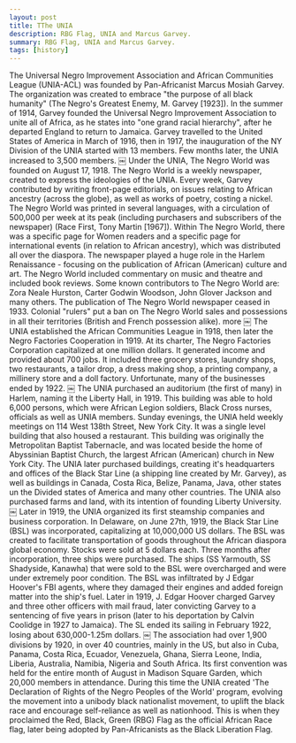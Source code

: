 ```yaml
---
layout: post
title: TThe UNIA
description: RBG Flag, UNIA and Marcus Garvey.
summary: RBG Flag, UNIA and Marcus Garvey.
tags: [history]
---
```


The Universal Negro Improvement Association and African Communities League (UNIA-ACL) was founded by Pan-Africanist Marcus Mosiah Garvey. The organization was created to embrace "the purpose of all black humanity" (The Negro's Greatest Enemy, M. Garvey [1923]). In the summer of 1914, Garvey founded the Universal Negro Improvement Association to unite all of Africa, as he states into "one grand racial hierarchy", after he departed England to return to Jamaica. Garvey travelled to the United States of America in March of 1916, then in 1917, the inauguration of the NY Division of the UNIA started with 13 members. Few months later, the UNIA increased to 3,500 members.
￼
Under the UNIA, The Negro World was founded on August 17, 1918. The Negro World is a weekly newspaper, created to express the ideologies of the UNIA. Every week, Garvey contributed by writing front-page editorials, on issues relating to African ancestry (across the globe), as well as works of poetry, costing a nickel. The Negro World was printed in several languages, with a circulation of 500,000 per week at its peak (including purchasers and subscribers of the newspaper) (Race First, Tony Martin [1967]). Within The Negro World, there was a specific page for Women readers and a specific page for international events (in relation to African ancestry), which was distributed all over the diaspora. The newspaper played a huge role in the Harlem Renaissance - focusing on the publication of African (American) culture and art. The Negro World included commentary on music and theatre and included book reviews. Some known contributors to The Negro World are: Zora Neale Hurston, Carter Godwin Woodson, John Glover Jackson and many others. The publication of The Negro World newspaper ceased in 1933. Colonial "rulers" put a ban on The Negro World sales and possessions in all their territories (British and French possession alike).
more
￼
The UNIA established the African Communities League in 1918, then later the Negro Factories Cooperation in 1919. At its charter, The Negro Factories Corporation capitalized at one million dollars. It generated income and provided about 700 jobs. It included three grocery stores, laundry shops, two restaurants, a tailor drop, a dress making shop, a printing company, a millinery store and a doll factory. Unfortunate, many of the businesses ended by 1922.
￼
The UNIA purchased an auditorium (the first of many) in Harlem, naming it the Liberty Hall, in 1919. This building was able to hold 6,000 persons, which were African Legion soldiers, Black Cross nurses, officials as well as UNIA members. Sunday evenings, the UNIA held weekly meetings on 114 West 138th Street, New York City. It was a single level building that also housed a restaurant. This building was originally the Metropolitan Baptist Tabernacle, and was located beside the home of Abyssinian Baptist Church, the largest African (American) church in New York City. The UNIA later purchased buildings, creating it's headquarters and offices of the Black Star Line (a shipping line created by Mr. Garvey), as well as buildings in Canada, Costa Rica, Belize, Panama, Java, other states un the Divided states of America and many other countries. The UNIA also purchased farms and land, with its intention of founding Liberty University.
￼
Later in 1919, the UNIA organized its first steamship companies and business corporation. In Delaware, on June 27th, 1919, the Black Star Line (BSL) was incorporated, capitalizing at 10,000,000 US dollars. The BSL was created to facilitate transportation of goods throughout the African diaspora global economy. Stocks were sold at 5 dollars each. Three months after incorporation, three ships were purchased. The ships (SS Yarmouth, SS Shadyside, Kanawha) that were sold to the BSL were overcharged and were under extremely poor condition. The BSL was infiltrated by J Edgar Hoover's FBI agents, where they damaged their engines and added foreign matter into the ship's fuel. Later in 1919, J. Edgar Hoover charged Garvey and three other officers with mail fraud, later convicting Garvey to a sentencing of five years in prison (later to his deportation by Calvin Coolidge in 1927 to Jamaica). The SL ended its sailing in February 1922, losing about 630,000-1.25m dollars.
￼
The association had over 1,900 divisions by 1920, in over 40 countries, mainly in the US, but also in Cuba, Panama, Costa Rica, Ecuador, Venezuela, Ghana, Sierra Leone, India, Liberia, Australia, Namibia, Nigeria and South Africa. Its first convention was held for the entire month of August in Madison Square Garden, which 20,000 members in attendance. During this time the UNIA created 'The Declaration of Rights of the Negro Peoples of the World' program, evolving the movement into a unibody black nationalist movement, to uplift the black race and encourage self-reliance as well as nationhood. This is when they proclaimed the Red, Black, Green (RBG) Flag as the official African Race flag, later being adopted by Pan-Africanists as the Black Liberation Flag.
